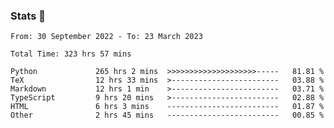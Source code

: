 ### Stats 👋
<!--START_SECTION:waka-->

```text
From: 30 September 2022 - To: 23 March 2023

Total Time: 323 hrs 57 mins

Python             265 hrs 2 mins  >>>>>>>>>>>>>>>>>>>>-----   81.81 %
TeX                12 hrs 33 mins  >------------------------   03.88 %
Markdown           12 hrs 1 min    >------------------------   03.71 %
TypeScript         9 hrs 20 mins   >------------------------   02.88 %
HTML               6 hrs 3 mins    -------------------------   01.87 %
Other              2 hrs 45 mins   -------------------------   00.85 %
```

<!--END_SECTION:waka-->

<!--
**buhaytza2005/buhaytza2005** is a ✨ _special_ ✨ repository because its `README.md` (this file) appears on your GitHub profile.

Here are some ideas to get you started:

- 🔭 I’m currently working on ...
- 🌱 I’m currently learning ...
- 👯 I’m looking to collaborate on ...
- 🤔 I’m looking for help with ...
- 💬 Ask me about ...
- 📫 How to reach me: ...
- 😄 Pronouns: ...
- ⚡ Fun fact: ...
-->


